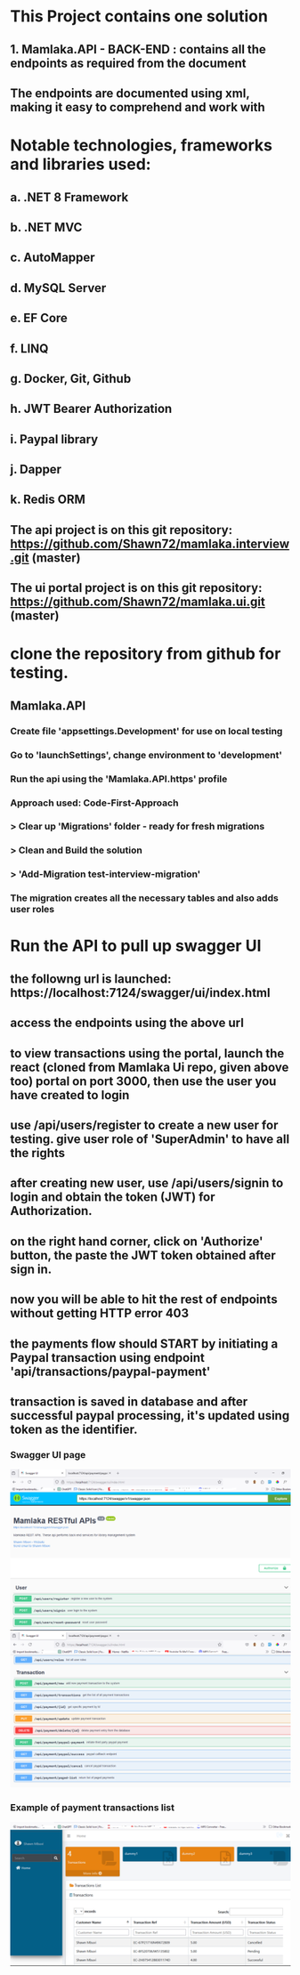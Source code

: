 # This Project contains one solution
  ## 1. Mamlaka.API - BACK-END : contains all the endpoints as required from the document
  ## The endpoints are documented using xml, making it easy to comprehend and work with
    
# Notable technologies, frameworks and libraries used:
  ## a. .NET 8 Framework 
  ## b. .NET MVC 
  ## c. AutoMapper
  ## d. MySQL Server
  ## e. EF Core
  ## f. LINQ
  ## g. Docker, Git, Github
  ## h. JWT Bearer Authorization
  ## i. Paypal library
  ## j. Dapper
  ## k. Redis ORM

  ## The api project is on this git repository: https://github.com/Shawn72/mamlaka.interview.git  (master)
  ## The ui portal project is on this git repository: https://github.com/Shawn72/mamlaka.ui.git (master)

# clone the repository from github for testing. 
  ## Mamlaka.API ##
  ### Create file 'appsettings.Development' for use on local testing
  ### Go to 'launchSettings', change environment to 'development'
  ### Run the api using the 'Mamlaka.API.https' profile

 
  ### Approach used: Code-First-Approach
  ### > Clear up 'Migrations' folder - ready for fresh migrations
  ### > Clean and Build the solution
  ### > 'Add-Migration test-interview-migration'
  ### The migration creates all the necessary tables and also adds user roles

# Run the API to pull up swagger UI
## the followng url is launched: https://localhost:7124/swagger/ui/index.html
## access the endpoints using the above url
## to view transactions using the portal, launch the react (cloned from Mamlaka Ui repo, given above too) portal on port 3000, then use the user you have created to login

## use /api/users/register to create a new user for testing. give user role of 'SuperAdmin' to have all the rights
## after creating new user, use /api/users/signin to login and obtain the token (JWT) for Authorization.
## on the right hand corner, click on 'Authorize' button, the paste the JWT token obtained after sign in.
## now you will be able to hit the rest of endpoints without getting HTTP error 403

## the payments flow should START by initiating a Paypal transaction using endpoint 'api/transactions/paypal-payment'
## transaction is saved in database and after successful paypal processing, it's updated using token as the identifier.

### Swagger UI page
![swagger-page-01](image-1.png)
![swagger-page-02](image-2.png)

### Example of payment transactions list
![transactions-list](image.png)
